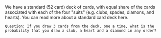 We have a standard (52 card) deck of cards, with equal share of the cards associated with each of the four "suits" (e.g. clubs, spades, diamons, and hearts). You can read more about a standard card deck  here.


    
    
    Question: If you draw 3 cards from the deck, one a time, what is the probability that you draw a club, a heart and a diamond in any order?